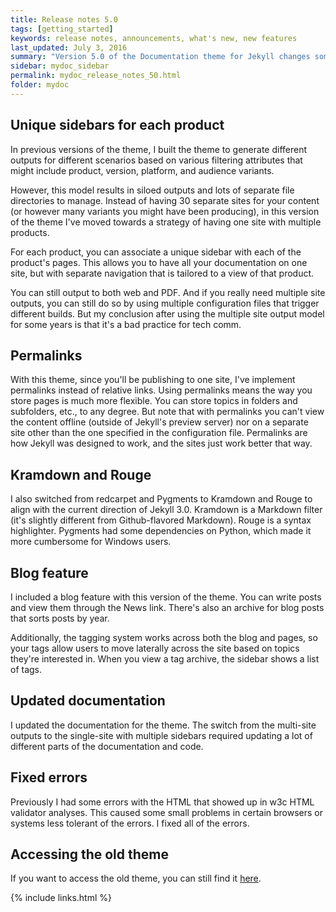 ```yaml
---
title: Release notes 5.0
tags: [getting_started]
keywords: release notes, announcements, what's new, new features
last_updated: July 3, 2016
summary: "Version 5.0 of the Documentation theme for Jekyll changes some fundamental ways the theme works to provide product-specific sidebars, intended to accommodate a site where multiple products are grouped together on the same site rather than generated out as separate outputs."
sidebar: mydoc_sidebar
permalink: mydoc_release_notes_50.html
folder: mydoc
---
```


## Unique sidebars for each product

In previous versions of the theme, I built the theme to generate different outputs for different scenarios based on various filtering attributes that might include product, version, platform, and audience variants.

However, this model results in siloed outputs and lots of separate file directories to manage. Instead of having 30 separate sites for your content (or however many variants you might have been producing), in this version of the theme I've moved towards a strategy of having one site with multiple products.

For each product, you can associate a unique sidebar with each of the product's pages. This allows you to have all your documentation on one site, but with separate navigation that is tailored to a view of that product.

You can still output to both web and PDF. And if you really need multiple site outputs, you can still do so by using multiple configuration files that trigger different builds. But my conclusion after using the multiple site output model for some years is that it's a bad practice for tech comm.

## Permalinks

With this theme, since you'll be publishing to one site, I've implement permalinks instead of relative links. Using permalinks means the way you store pages is much more flexible. You can store topics in folders and subfolders, etc., to any degree. But note that with permalinks you can't view the content offline (outside of Jekyll's preview server) nor on a separate site other than the one specified in the configuration file. Permalinks are how Jekyll was designed to work, and the sites just work better that way.

## Kramdown and Rouge

I also switched from redcarpet and Pygments to Kramdown and Rouge to align with the current direction of Jekyll 3.0. Kramdown is a Markdown filter (it's slightly different from Github-flavored Markdown). Rouge is a syntax highlighter. Pygments had some dependencies on Python, which made it more cumbersome for Windows users.

## Blog feature

I included a blog feature with this version of the theme. You can write posts and view them through the News link. There's also an archive for blog posts that sorts posts by year.

Additionally, the tagging system works across both the blog and pages, so your tags allow users to move laterally across the site based on topics they're interested in. When you view a tag archive, the sidebar shows a list of tags.

## Updated documentation

I updated the documentation for  the theme. The switch from the multi-site outputs to the single-site with multiple sidebars required updating a lot of different parts of the documentation and code.

## Fixed errors

Previously I had some errors with the HTML that showed up in w3c HTML validator analyses. This caused some small problems in certain browsers or systems less tolerant of the errors. I fixed all of the errors.

## Accessing the old theme

If you want to access the old theme, you can still find it [here](https://github.com/tomjoht/jekylldoctheme-separate-outputs).

{% include links.html %}

